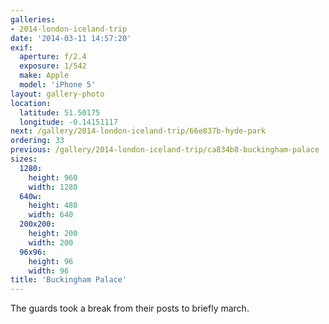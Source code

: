```yaml
---
galleries:
- 2014-london-iceland-trip
date: '2014-03-11 14:57:20'
exif:
  aperture: f/2.4
  exposure: 1/542
  make: Apple
  model: 'iPhone 5'
layout: gallery-photo
location:
  latitude: 51.50175
  longitude: -0.14151117
next: /gallery/2014-london-iceland-trip/66e837b-hyde-park
ordering: 33
previous: /gallery/2014-london-iceland-trip/ca834b8-buckingham-palace
sizes:
  1280:
    height: 960
    width: 1280
  640w:
    height: 480
    width: 640
  200x200:
    height: 200
    width: 200
  96x96:
    height: 96
    width: 96
title: 'Buckingham Palace'
---
```


The guards took a break from their posts to briefly march.
